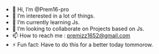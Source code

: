 - 👋 Hi, I’m @Prem16-pro
- 👀 I’m interested in a lot of things.
- 🌱 I’m currently learning Js.
- 💞️ I’m looking to collaborate on Projects based on Js.
- 📫 How to reach me : premizz1652@gmail.com
- ⚡ Fun fact: Have to do this for a better today tommorow.

<!---
Prem16-pro/Prem16-pro is a ✨ special ✨ repository because its `README.md` (this file) appears on your GitHub profile.
You can click the Preview link to take a look at your changes.
--->
